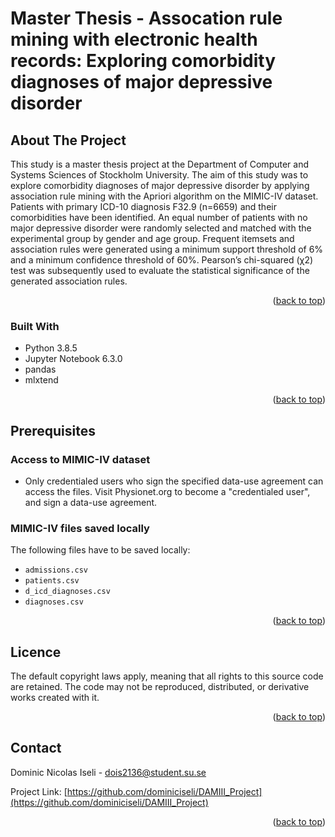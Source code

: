 <!-- ABOUT THE PROJECT -->
# Master Thesis - Assocation rule mining with electronic health records: Exploring comorbidity diagnoses of major depressive disorder 

## About The Project

This study is a master thesis project at the Department of Computer and Systems Sciences of Stockholm University. The aim of this study was to explore comorbidity diagnoses of major depressive disorder by applying association rule mining with the Apriori algorithm on the MIMIC-IV dataset. Patients with primary ICD-10 diagnosis F32.9 (n=6659) and their comorbidities have been identified. An equal number of patients with no major depressive disorder were randomly selected and matched with the experimental group by gender and age group. Frequent itemsets and association rules were generated using a minimum support threshold of 6% and a minimum confidence threshold of 60%. Pearson’s chi-squared (χ2) test was subsequently used to evaluate the statistical significance of the generated association rules.

<p align="right">(<a href="#top">back to top</a>)</p>



### Built With

* Python 3.8.5
* Jupyter Notebook 6.3.0
* pandas
* mlxtend

<p align="right">(<a href="#top">back to top</a>)</p>



## Prerequisites

### Access to MIMIC-IV dataset
* Only credentialed users who sign the specified data-use agreement can access the files. Visit Physionet.org to become a "credentialed user", and sign a data-use agreement.

### MIMIC-IV files saved locally
The following files have to be saved locally:
* `admissions.csv`
* `patients.csv`
* `d_icd_diagnoses.csv`
* `diagnoses.csv`

<p align="right">(<a href="#top">back to top</a>)</p>

## Licence
The default copyright laws apply, meaning that all rights to this source code are retained. The code may not be reproduced, distributed, or derivative works created with it.

<p align="right">(<a href="#top">back to top</a>)</p>

<!-- CONTACT -->
## Contact

Dominic Nicolas Iseli - dois2136@student.su.se

Project Link: [https://github.com/dominiciseli/DAMIII_Project](https://github.com/dominiciseli/DAMIII_Project)

<p align="right">(<a href="#top">back to top</a>)</p>
